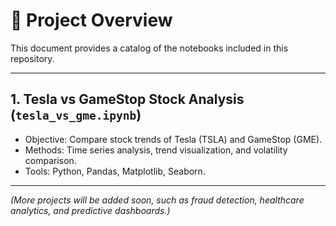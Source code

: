 # 📑 Project Overview

This document provides a catalog of the notebooks included in this repository.  

---

## 1. Tesla vs GameStop Stock Analysis (`tesla_vs_gme.ipynb`)
- Objective: Compare stock trends of Tesla (TSLA) and GameStop (GME).  
- Methods: Time series analysis, trend visualization, and volatility comparison.  
- Tools: Python, Pandas, Matplotlib, Seaborn.  

---

*(More projects will be added soon, such as fraud detection, healthcare analytics, and predictive dashboards.)*  

